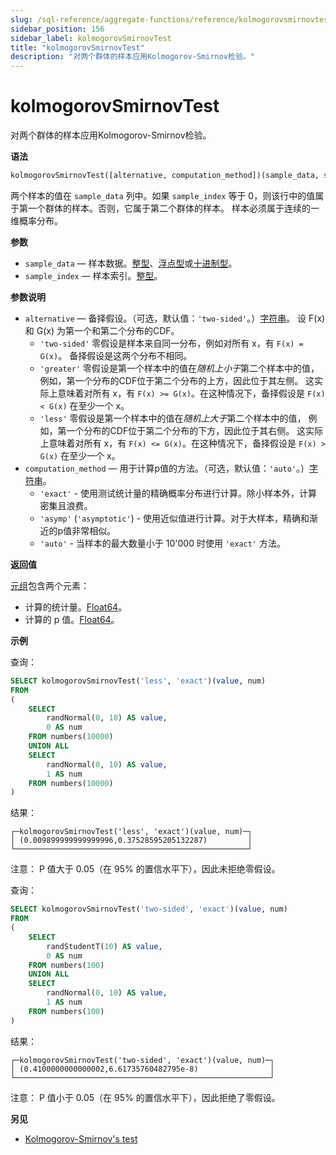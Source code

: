 ```yaml
---
slug: /sql-reference/aggregate-functions/reference/kolmogorovsmirnovtest
sidebar_position: 156
sidebar_label: kolmogorovSmirnovTest
title: "kolmogorovSmirnovTest"
description: "对两个群体的样本应用Kolmogorov-Smirnov检验。"
---
```



# kolmogorovSmirnovTest

对两个群体的样本应用Kolmogorov-Smirnov检验。

**语法**

``` sql
kolmogorovSmirnovTest([alternative, computation_method])(sample_data, sample_index)
```

两个样本的值在 `sample_data` 列中。如果 `sample_index` 等于 0，则该行中的值属于第一个群体的样本。否则，它属于第二个群体的样本。
样本必须属于连续的一维概率分布。

**参数**

- `sample_data` — 样本数据。[整型](../../../sql-reference/data-types/int-uint.md)、[浮点型](../../../sql-reference/data-types/float.md)或[十进制型](../../../sql-reference/data-types/decimal.md)。
- `sample_index` — 样本索引。[整型](../../../sql-reference/data-types/int-uint.md)。

**参数说明**

- `alternative` — 备择假设。（可选，默认值：`'two-sided'`。）[字符串](../../../sql-reference/data-types/string.md)。
    设 F(x) 和 G(x) 为第一个和第二个分布的CDF。
    - `'two-sided'`
        零假设是样本来自同一分布，例如对所有 x，有 `F(x) = G(x)`。
        备择假设是这两个分布不相同。
    - `'greater'`
        零假设是第一个样本中的值在*随机上小于*第二个样本中的值，
        例如，第一个分布的CDF位于第二个分布的上方，因此位于其左侧。
        这实际上意味着对所有 x，有 `F(x) >= G(x)`。在这种情况下，备择假设是 `F(x) < G(x)` 在至少一个 x。
    - `'less'`
        零假设是第一个样本中的值在*随机上大于*第二个样本中的值，
        例如，第一个分布的CDF位于第二个分布的下方，因此位于其右侧。
        这实际上意味着对所有 x，有 `F(x) <= G(x)`。在这种情况下，备择假设是 `F(x) > G(x)` 在至少一个 x。
- `computation_method` — 用于计算p值的方法。（可选，默认值：`'auto'`。）[字符串](../../../sql-reference/data-types/string.md)。
    - `'exact'` - 使用测试统计量的精确概率分布进行计算。除小样本外，计算密集且浪费。
    - `'asymp'` (`'asymptotic'`) - 使用近似值进行计算。对于大样本，精确和渐近的p值非常相似。
    - `'auto'`  - 当样本的最大数量小于 10'000 时使用 `'exact'` 方法。

**返回值**

[元组](../../../sql-reference/data-types/tuple.md)包含两个元素：

- 计算的统计量。[Float64](../../../sql-reference/data-types/float.md)。
- 计算的 p 值。[Float64](../../../sql-reference/data-types/float.md)。

**示例**

查询：

``` sql
SELECT kolmogorovSmirnovTest('less', 'exact')(value, num)
FROM
(
    SELECT
        randNormal(0, 10) AS value,
        0 AS num
    FROM numbers(10000)
    UNION ALL
    SELECT
        randNormal(0, 10) AS value,
        1 AS num
    FROM numbers(10000)
)
```

结果：

``` text
┌─kolmogorovSmirnovTest('less', 'exact')(value, num)─┐
│ (0.009899999999999996,0.37528595205132287)         │
└────────────────────────────────────────────────────┘
```

注意：
P 值大于 0.05（在 95% 的置信水平下），因此未拒绝零假设。

查询：

``` sql
SELECT kolmogorovSmirnovTest('two-sided', 'exact')(value, num)
FROM
(
    SELECT
        randStudentT(10) AS value,
        0 AS num
    FROM numbers(100)
    UNION ALL
    SELECT
        randNormal(0, 10) AS value,
        1 AS num
    FROM numbers(100)
)
```

结果：

``` text
┌─kolmogorovSmirnovTest('two-sided', 'exact')(value, num)─┐
│ (0.4100000000000002,6.61735760482795e-8)                │
└─────────────────────────────────────────────────────────┘
```

注意：
P 值小于 0.05（在 95% 的置信水平下），因此拒绝了零假设。

**另见**

- [Kolmogorov-Smirnov's test](https://en.wikipedia.org/wiki/Kolmogorov%E2%80%93Smirnov_test)
